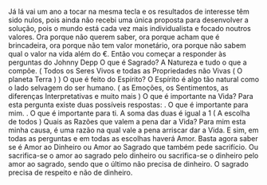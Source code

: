 Já lá vai um ano a tocar na mesma tecla e os resultados de interesse têm sido nulos, pois ainda não recebi uma única proposta para desenvolver a solução, pois o mundo está cada vez mais individualista e focado noutros valores. 
Ora porque não querem saber, ora porque acham que é brincadeira, ora porque não tem valor monetário, ora porque não sabem qual o valor na vida além do €.
Então vou começar a responder às perguntas do Johnny Depp
O que é Sagrado?
A Natureza e tudo o que a compõe. 
( Todos os Seres Vivos e todas as Propriedades não Vivas ( O planeta Terra ) )
O que é feito do Espírito?
O Espírito é algo tão natural como o lado selvagem do ser humano. 
( as Emoções, os Sentimentos, as diferenças Interpretativas e muito mais )
O que é importante na Vida?
Para esta pergunta existe duas possíveis respostas:
. O que é importante para mim. 
. O que é importante para ti. 
A soma das duas é igual a 1 ( A escolha de todos )
Quais as Razões que valem a pena dar a Vida?
Para mim esta minha causa, é uma razão na qual vale a pena arriscar dar a Vida.
E sim, em todas as perguntas e em todas as escolhas haverá Amor. 
Basta agora saber se é Amor ao Dinheiro ou Amor ao Sagrado que também pede sacrifício. Ou sacrifica-se o amor ao sagrado pelo dinheiro ou sacrifica-se o dinheiro pelo amor ao sagrado, sendo que o último não precisa de dinheiro. 
O sagrado precisa de respeito e não de dinheiro. 

